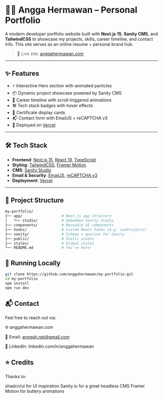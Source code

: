 # 🧑‍💻 Angga Hermawan – Personal Portfolio

A modern developer portfolio website built with **Next.js 15**, **Sanity CMS**, and **TailwindCSS** to showcase my projects, skills, career timeline, and contact info. This site serves as an online resume + personal brand hub.

> 🔗 Live site: [anggahermawan.com](https://anggahermawan.com)

---

## ✨ Features

- ⚡ Interactive Hero section with animated particles
- 📦 Dynamic project showcase powered by Sanity CMS
- 🎯 Career timeline with scroll-triggered animations
- 🛠️ Tech stack badges with hover effects
- 📃 Certificate display cards
- 📬 Contact form with EmailJS + reCAPTCHA v3
- 🚀 Deployed on [Vercel](https://vercel.com)

---

## 🛠 Tech Stack

- **Frontend**: [Next.js 15](https://nextjs.org), [React 19](https://react.dev), [TypeScript](https://www.typescriptlang.org)
- **Styling**: [TailwindCSS](https://tailwindcss.com), [Framer Motion](https://www.framer.com/motion/)
- **CMS**: [Sanity Studio](https://www.sanity.io/)
- **Email & Security**: [EmailJS](https://www.emailjs.com/), [reCAPTCHA v3](https://www.google.com/recaptcha/)
- **Deployment**: [Vercel](https://vercel.com)

---

## 📁 Project Structure

```bash
my-portfolio/
├── app/                  # Next.js app structure
│   └── studio/           # Embedded Sanity Studio
├── components/           # Reusable UI components
├── hooks/                # Custom React hooks (e.g. useProjects)
├── sanity/               # Schema + queries for Sanity
├── public/               # Static assets
├── styles/               # Global styles
└── README.md             # You're here!
```

## 🧪 Running Locally
```bash
git clone https://github.com/anggahermawan/my-portfolio.git
cd my-portfolio
npm install
npm run dev
```

## 📬 Contact
Feel free to reach out via:

🌐 anggahermawan.com

📧 Email: anggah.net@gmail.com

💼 LinkedIn: linkedin.com/in/anggahermawan

## ⭐ Credits
Thanks to:

shadcn/ui for UI inspiration
Sanity.io for a great headless CMS
Framer Motion for buttery animations
